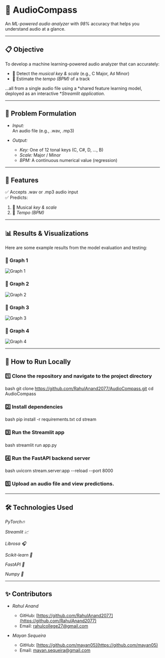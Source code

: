 # 🎵 AudioCompass

An *ML-powered audio analyzer* with *98%* accuracy that helps you understand audio at a glance.

---

## 📋 Objective

To develop a machine learning–powered audio analyzer that can accurately:

- 🎼 Detect the *musical key & scale* (e.g., C Major, A♯ Minor)
- 🎵 Estimate the *tempo (BPM)* of a track

…all from a single audio file using a *shared feature learning model, deployed as an interactive **Streamlit application*.

---

## 🧩 Problem Formulation

- *Input:*  
  An audio file (e.g., .wav, .mp3)

- *Output:*
  - *Key:* One of 12 tonal keys (C, C#, D, …, B)
  - *Scale:* Major / Minor
  - *BPM:* A continuous numerical value (regression)

---

## 🚀 Features

✅ Accepts .wav or .mp3 audio input  
✅ Predicts:
  1. 🎼 Musical *key & scale*
  2. 🎵 *Tempo (BPM)*

---

## 📊 Results & Visualizations

Here are some example results from the model evaluation and testing:

### 🔷 Graph 1
![Graph 1](readme_graphs/graph_1.png)

### 🔷 Graph 2
![Graph 2](readme_graphs/graph_2.png)

### 🔷 Graph 3
![Graph 3](readme_graphs/graph_3.png)

### 🔷 Graph 4
![Graph 4](readme_graphs/graph_4.png)

---

## 📂 How to Run Locally

### 1️⃣ Clone the repository and navigate to the project directory

bash
git clone https://github.com/RahulAnand2077/AudioCompass.git
cd AudioCompass


### 2️⃣ Install dependencies

bash
pip install -r requirements.txt
cd stream


### 3️⃣ Run the Streamlit app

bash
streamlit run app.py


### 4️⃣ Run the FastAPI backend server

bash
uvicorn stream.server:app --reload --port 8000


### 5️⃣ Upload an audio file and view predictions.

---

## 🛠 Technologies Used
*PyTorch🔥*

*Streamlit 📈*

*Librosa 🎧*

*Scikit-learn 🔬*

*FastAPI 🍃*

*Numpy 🔢*

---

## ✨ Contributors

- *Rahul Anand*
  - GitHub: [https://github.com/RahulAnand2077](https://github.com/RahulAnand2077)
  - Email: [rahulcollege27@gmail.com](mailto:rahulcollege27@gmail.com)

- *Mayan Sequeira*
  - GitHub: [https://github.com/mayan05](https://github.com/mayan05)
  - Email: [mayan.sequeira@gmail.com](mailto:mayan.sequeira@gmail.com)